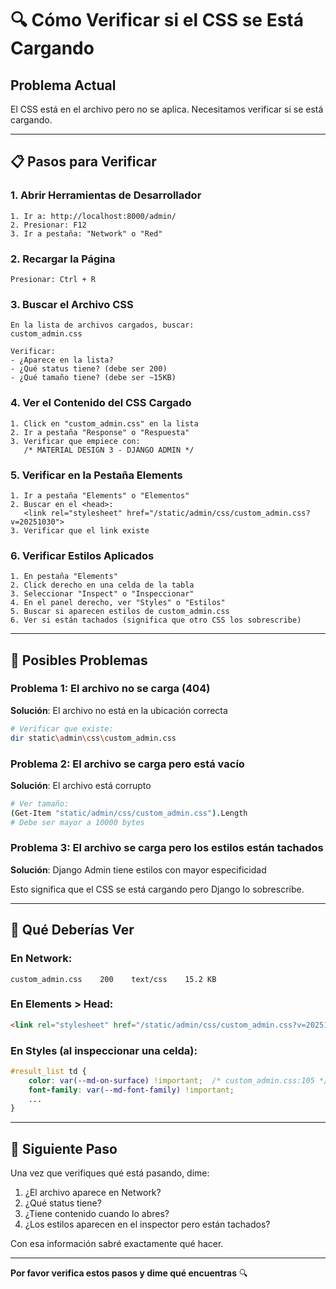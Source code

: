 # 🔍 Cómo Verificar si el CSS se Está Cargando

## Problema Actual

El CSS está en el archivo pero no se aplica. Necesitamos verificar si se está cargando.

---

## 📋 Pasos para Verificar

### 1. Abrir Herramientas de Desarrollador

```
1. Ir a: http://localhost:8000/admin/
2. Presionar: F12
3. Ir a pestaña: "Network" o "Red"
```

### 2. Recargar la Página

```
Presionar: Ctrl + R
```

### 3. Buscar el Archivo CSS

```
En la lista de archivos cargados, buscar:
custom_admin.css

Verificar:
- ¿Aparece en la lista? 
- ¿Qué status tiene? (debe ser 200)
- ¿Qué tamaño tiene? (debe ser ~15KB)
```

### 4. Ver el Contenido del CSS Cargado

```
1. Click en "custom_admin.css" en la lista
2. Ir a pestaña "Response" o "Respuesta"
3. Verificar que empiece con:
   /* MATERIAL DESIGN 3 - DJANGO ADMIN */
```

### 5. Verificar en la Pestaña Elements

```
1. Ir a pestaña "Elements" o "Elementos"
2. Buscar en el <head>:
   <link rel="stylesheet" href="/static/admin/css/custom_admin.css?v=20251030">
3. Verificar que el link existe
```

### 6. Verificar Estilos Aplicados

```
1. En pestaña "Elements"
2. Click derecho en una celda de la tabla
3. Seleccionar "Inspect" o "Inspeccionar"
4. En el panel derecho, ver "Styles" o "Estilos"
5. Buscar si aparecen estilos de custom_admin.css
6. Ver si están tachados (significa que otro CSS los sobrescribe)
```

---

## 🎯 Posibles Problemas

### Problema 1: El archivo no se carga (404)
**Solución**: El archivo no está en la ubicación correcta
```bash
# Verificar que existe:
dir static\admin\css\custom_admin.css
```

### Problema 2: El archivo se carga pero está vacío
**Solución**: El archivo está corrupto
```bash
# Ver tamaño:
(Get-Item "static/admin/css/custom_admin.css").Length
# Debe ser mayor a 10000 bytes
```

### Problema 3: El archivo se carga pero los estilos están tachados
**Solución**: Django Admin tiene estilos con mayor especificidad

Esto significa que el CSS se está cargando pero Django lo sobrescribe.

---

## 📸 Qué Deberías Ver

### En Network:
```
custom_admin.css    200    text/css    15.2 KB
```

### En Elements > Head:
```html
<link rel="stylesheet" href="/static/admin/css/custom_admin.css?v=20251030">
```

### En Styles (al inspeccionar una celda):
```css
#result_list td {
    color: var(--md-on-surface) !important;  /* custom_admin.css:105 */
    font-family: var(--md-font-family) !important;
    ...
}
```

---

## 🔧 Siguiente Paso

Una vez que verifiques qué está pasando, dime:

1. ¿El archivo aparece en Network?
2. ¿Qué status tiene?
3. ¿Tiene contenido cuando lo abres?
4. ¿Los estilos aparecen en el inspector pero están tachados?

Con esa información sabré exactamente qué hacer.

---

**Por favor verifica estos pasos y dime qué encuentras** 🔍
